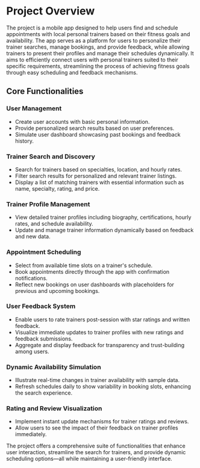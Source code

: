 # Project Overview  
The project is a mobile app designed to help users find and schedule appointments with local personal trainers based on their fitness goals and availability. The app serves as a platform for users to personalize their trainer searches, manage bookings, and provide feedback, while allowing trainers to present their profiles and manage their schedules dynamically. It aims to efficiently connect users with personal trainers suited to their specific requirements, streamlining the process of achieving fitness goals through easy scheduling and feedback mechanisms.  

## Core Functionalities  

### User Management  
- Create user accounts with basic personal information.  
- Provide personalized search results based on user preferences.  
- Simulate user dashboard showcasing past bookings and feedback history.  

### Trainer Search and Discovery  
- Search for trainers based on specialties, location, and hourly rates.  
- Filter search results for personalized and relevant trainer listings.  
- Display a list of matching trainers with essential information such as name, specialty, rating, and price.  

### Trainer Profile Management  
- View detailed trainer profiles including biography, certifications, hourly rates, and schedule availability.  
- Update and manage trainer information dynamically based on feedback and new data.  

### Appointment Scheduling  
- Select from available time slots on a trainer's schedule.  
- Book appointments directly through the app with confirmation notifications.  
- Reflect new bookings on user dashboards with placeholders for previous and upcoming bookings.  

### User Feedback System  
- Enable users to rate trainers post-session with star ratings and written feedback.  
- Visualize immediate updates to trainer profiles with new ratings and feedback submissions.  
- Aggregate and display feedback for transparency and trust-building among users.  

### Dynamic Availability Simulation  
- Illustrate real-time changes in trainer availability with sample data.  
- Refresh schedules daily to show variability in booking slots, enhancing the search experience.  

### Rating and Review Visualization  
- Implement instant update mechanisms for trainer ratings and reviews.  
- Allow users to see the impact of their feedback on trainer profiles immediately.  

The project offers a comprehensive suite of functionalities that enhance user interaction, streamline the search for trainers, and provide dynamic scheduling options—all while maintaining a user-friendly interface.  
